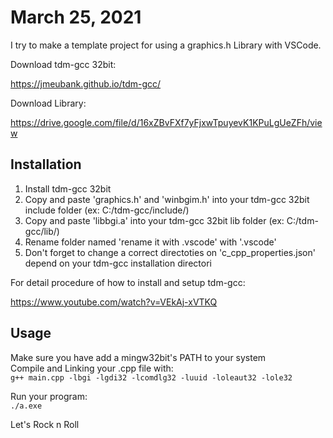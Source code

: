 # March 25, 2021
I try to make a template project for using a graphics.h Library with VSCode. 

Download tdm-gcc 32bit: 

https://jmeubank.github.io/tdm-gcc/


Download Library: 

https://drive.google.com/file/d/16xZBvFXf7yFjxwTpuyevK1KPuLgUeZFh/view

## Installation
1. Install tdm-gcc 32bit
2. Copy and paste 'graphics.h' and 'winbgim.h' into your tdm-gcc 32bit include folder (ex: C:/tdm-gcc/include/)
3. Copy and paste 'libbgi.a' into your tdm-gcc 32bit lib folder (ex: C:/tdm-gcc/lib/)
4. Rename folder named 'rename it with .vscode' with '.vscode'
5. Don't forget to change a correct directoties on 'c_cpp_properties.json' depend on your tdm-gcc installation directori

For detail procedure of how to install and setup tdm-gcc: 

https://www.youtube.com/watch?v=VEkAj-xVTKQ

## Usage 
Make sure you have add a mingw32bit's PATH to your system \
Compile and Linking your .cpp file with: \
`g++ main.cpp -lbgi -lgdi32 -lcomdlg32 -luuid -loleaut32 -lole32`

Run your program: \
`./a.exe`


Let's Rock n Roll

